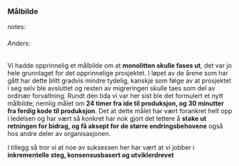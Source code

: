 ### Målbilde


notes:
###### Anders:

Vi hadde opprinnelig et målbilde om at **monolitten skulle fases ut**, det var jo hele grunnlaget for det opprinnelige prosjektet. I løpet av de årene som har gått har dette blitt gradvis mindre tydelig, kanskje som følge av at prosjektet i seg selv ble avsluttet og resten av migreringen skulle taes som del av ordinær forvaltning. Rundt den tida vi var her sist ble det formulert et nytt målbilde; nemlig målet om **24 timer fra ide til produksjon, og 30 minutter fra ferdig kode til produksjon**. Det at dette målet har vært forankret helt opp i ledelsen og har vært så konkret har nok gjort det lettere å **stake ut retningen for bidrag, og få aksept for de større endringsbehovene** også hos andre deler av organisasjonen.

I tillegg så tror vi at noe av suksessen her har vært at vi jobber i **inkrementelle steg, konsensusbasert og utviklerdrevet**